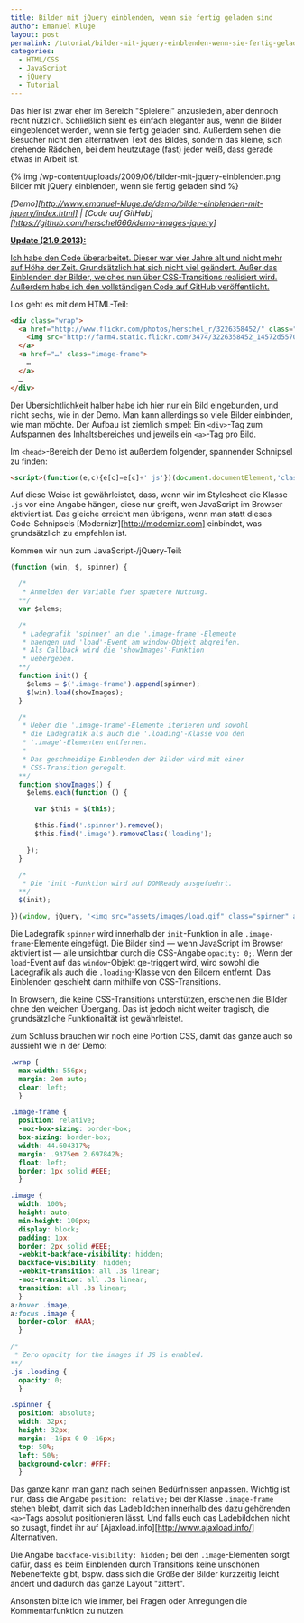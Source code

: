 ```yaml
---
title: Bilder mit jQuery einblenden, wenn sie fertig geladen sind
author: Emanuel Kluge
layout: post
permalink: /tutorial/bilder-mit-jquery-einblenden-wenn-sie-fertig-geladen-sind/
categories:
  - HTML/CSS
  - JavaScript
  - jQuery
  - Tutorial
---
```


Das hier ist zwar eher im Bereich "Spielerei" anzusiedeln, aber dennoch recht nützlich. Schließlich sieht es einfach eleganter aus, wenn die Bilder eingeblendet werden, wenn sie fertig geladen sind. Außerdem sehen die Besucher nicht den alternativen Text des Bildes, sondern das kleine, sich drehende Rädchen, bei dem heutzutage (fast) jeder weiß, dass gerade etwas in Arbeit ist.

{% img /wp-content/uploads/2009/06/bilder-mit-jquery-einblenden.png Bilder mit jQuery einblenden, wenn sie fertig geladen sind %}

*[Demo][http://www.emanuel-kluge.de/demo/bilder-einblenden-mit-jquery/index.html] | [Code auf GitHub][https://github.com/herschel666/demo-images-jquery]*

<ins datetime="2013-09-21T16:01:16+00:00">**Update (21.9.2013):**</ins>

<ins datetime="2013-09-21T16:01:16+00:00">Ich habe den Code überarbeitet. Dieser war vier Jahre alt und nicht mehr auf Höhe der Zeit. Grundsätzlich hat sich nicht viel geändert. Außer das Einblenden der Bilder, welches nun über CSS-Transitions realisiert wird. Außerdem habe ich <a href="https://github.com/herschel666/demo-images-jquery" title="Code auf GitHub">den vollständigen Code auf GitHub</a> veröffentlicht.</ins>

Los geht es mit dem HTML-Teil:

```html
<div class="wrap">
  <a href="http://www.flickr.com/photos/herschel_r/3226358452/" class="image-frame">
    <img src="http://farm4.static.flickr.com/3474/3226358452_14572d5570.jpg" width="240" height="160" class="image loading" alt="" />
  </a>
  <a href="…" class="image-frame">
    …
  </a>
  …
</div>
```

Der Übersichtlichkeit halber habe ich hier nur ein Bild eingebunden, und nicht sechs, wie in der Demo. Man kann allerdings so viele Bilder einbinden, wie man möchte. Der Aufbau ist ziemlich simpel: Ein `<div>`-Tag zum Aufspannen des Inhaltsbereiches und jeweils ein `<a>`-Tag pro Bild.

Im `<head>`-Bereich der Demo ist außerdem folgender, spannender Schnipsel zu finden:

```html
<script>(function(e,c){e[c]=e[c]+' js'})(document.documentElement,'className')</script>
```

Auf diese Weise ist gewährleistet, dass, wenn wir im Stylesheet die Klasse `.js` vor eine Angabe hängen, diese nur greift, wen JavaScript im Browser aktiviert ist. Das gleiche erreicht man übrigens, wenn man statt dieses Code-Schnipsels [Modernizr][http://modernizr.com] einbindet, was grundsätzlich zu empfehlen ist.

Kommen wir nun zum JavaScript-/jQuery-Teil:

```javascript
(function (win, $, spinner) {

  /*
   * Anmelden der Variable fuer spaetere Nutzung.
  **/
  var $elems;

  /*
   * Ladegrafik 'spinner' an die '.image-frame'-Elemente
   * haengen und 'load'-Event am window-Objekt abgreifen.
   * Als Callback wird die 'showImages'-Funktion
   * uebergeben.
  **/
  function init() {
    $elems = $('.image-frame').append(spinner);
    $(win).load(showImages);
  }

  /*
   * Ueber die '.image-frame'-Elemente iterieren und sowohl
   * die Ladegrafik als auch die '.loading'-Klasse von den
   * '.image'-Elementen entfernen.
   *
   * Das geschmeidige Einblenden der Bilder wird mit einer
   * CSS-Transition geregelt.
  **/
  function showImages() {
    $elems.each(function () {

      var $this = $(this);

      $this.find('.spinner').remove();
      $this.find('.image').removeClass('loading');

    });
  }

  /*
   * Die 'init'-Funktion wird auf DOMReady ausgefuehrt.
  **/
  $(init);

})(window, jQuery, '<img src="assets/images/load.gif" class="spinner" alt="L&auml;dt …" />');
```

Die Ladegrafik `spinner` wird innerhalb der `init`-Funktion in alle `.image-frame`-Elemente eingefügt. Die Bilder sind &mdash; wenn JavaScript im Browser aktiviert ist &mdash; alle unsichtbar durch die CSS-Angabe `opacity: 0;`. Wenn der `load`-Event auf das `window`-Objekt ge-triggert wird, wird sowohl die Ladegrafik als auch die `.loading`-Klasse von den Bildern entfernt. Das Einblenden geschieht dann mithilfe von CSS-Transitions.

In Browsern, die keine CSS-Transitions unterstützen, erscheinen die Bilder ohne den weichen Übergang. Das ist jedoch nicht weiter tragisch, die grundsätzliche Funktionalität ist gewährleistet.

Zum Schluss brauchen wir noch eine Portion CSS, damit das ganze auch so aussieht wie in der Demo:

```css
.wrap {
  max-width: 556px;
  margin: 2em auto;
  clear: left;
  }

.image-frame {
  position: relative;
  -moz-box-sizing: border-box;
  box-sizing: border-box;
  width: 44.604317%;
  margin: .9375em 2.697842%;
  float: left;
  border: 1px solid #EEE;
  }

.image {
  width: 100%;
  height: auto;
  min-height: 100px;
  display: block;
  padding: 1px;
  border: 2px solid #EEE;
  -webkit-backface-visibility: hidden;
  backface-visibility: hidden;
  -webkit-transition: all .3s linear;
  -moz-transition: all .3s linear;
  transition: all .3s linear;
  }
a:hover .image,
a:focus .image {
  border-color: #AAA;
  }

/*
 * Zero opacity for the images if JS is enabled.
**/
.js .loading {
  opacity: 0;
  }

.spinner {
  position: absolute;
  width: 32px;
  height: 32px;
  margin: -16px 0 0 -16px;
  top: 50%;
  left: 50%;
  background-color: #FFF;
  }
```

Das ganze kann man ganz nach seinen Bedürfnissen anpassen. Wichtig ist nur, dass die Angabe `position: relative;` bei der Klasse `.image-frame` stehen bleibt, damit sich das Ladebildchen innerhalb des dazu gehörenden `<a>`-Tags absolut positionieren lässt. Und falls euch das Ladebildchen nicht so zusagt, findet ihr auf [Ajaxload.info][http://www.ajaxload.info/] Alternativen.

Die Angabe `backface-visibility: hidden;` bei den `.image`-Elementen sorgt dafür, dass es beim Einblenden durch Transitions keine unschönen Nebeneffekte gibt, bspw. dass sich die Größe der Bilder kurzzeitig leicht ändert und dadurch das ganze Layout "zittert".

Ansonsten bitte ich wie immer, bei Fragen oder Anregungen die Kommentarfunktion zu nutzen.
